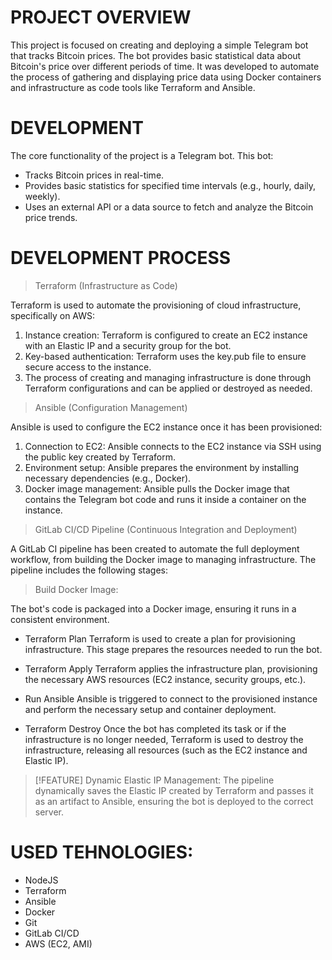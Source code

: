 # PROJECT OVERVIEW  
This project is focused on creating and deploying a simple Telegram bot that tracks Bitcoin prices. The bot provides basic statistical data about Bitcoin's price over different periods of time. It was developed to automate the process of gathering and displaying price data using Docker containers and infrastructure as code tools like Terraform and Ansible.

# DEVELOPMENT 
The core functionality of the project is a Telegram bot. This bot:
 - Tracks Bitcoin prices in real-time.
 - Provides basic statistics for specified time intervals (e.g., hourly, daily, weekly).
 - Uses an external API or a data source to fetch and analyze the Bitcoin price trends.

# DEVELOPMENT PROCESS   

> Terraform (Infrastructure as Code)

Terraform is used to automate the provisioning of cloud infrastructure, specifically on AWS:
1. Instance creation: Terraform is configured to create an EC2 instance with an Elastic IP and a security group for the bot.
2. Key-based authentication: Terraform uses the key.pub file to ensure secure access to the instance.
3. The process of creating and managing infrastructure is done through Terraform configurations and can be applied or destroyed as needed.

> Ansible (Configuration Management)

Ansible is used to configure the EC2 instance once it has been provisioned:
1. Connection to EC2: Ansible connects to the EC2 instance via SSH using the public key created by Terraform.
2. Environment setup: Ansible prepares the environment by installing necessary dependencies (e.g., Docker).
3. Docker image management: Ansible pulls the Docker image that contains the Telegram bot code and runs it inside a container on the instance.

> GitLab CI/CD Pipeline (Continuous Integration and Deployment)

A GitLab CI pipeline has been created to automate the full deployment workflow, from building the Docker image to managing infrastructure. The pipeline includes the following stages:

> Build Docker Image:

The bot's code is packaged into a Docker image, ensuring it runs in a consistent environment.

* Terraform Plan
Terraform is used to create a plan for provisioning infrastructure. This stage prepares the resources needed to run the bot.

* Terraform Apply
Terraform applies the infrastructure plan, provisioning the necessary AWS resources (EC2 instance, security groups, etc.).

* Run Ansible
Ansible is triggered to connect to the provisioned instance and perform the necessary setup and container deployment.

* Terraform Destroy
Once the bot has completed its task or if the infrastructure is no longer needed, Terraform is used to destroy the infrastructure, releasing all resources (such as the EC2 instance and Elastic IP).

> [!FEATURE]
> Dynamic Elastic IP Management: The pipeline dynamically saves the Elastic IP created by Terraform and passes it as an artifact to Ansible, ensuring the bot is deployed to the correct server. 


# USED TEHNOLOGIES:  
  - NodeJS
  - Terraform  
  - Ansible
  - Docker
  - Git  
  - GitLab CI/CD  
  - AWS (EC2, AMI)  


